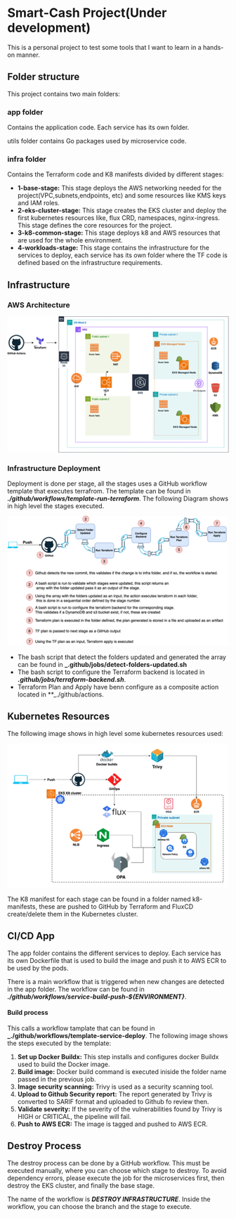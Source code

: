 # Smart-Cash Project(Under development)

This is a personal project to test some tools that I want to learn in a hands-on manner.

## Folder structure

This project contains two main folders:

### app folder

Contains the application code. Each service has its own folder.

utils folder contains Go packages used by microservice code.

### infra folder

Contains the Terraform code and K8 manifests divided by different stages:

* **1-base-stage:** This stage deploys the AWS networking needed for the project(VPC,subnets,endpoints, etc) and some resources like KMS keys and IAM roles.
* **2-eks-cluster-stage:** This stage creates the EKS cluster and deploy the first kubernetes resources like, flux CRD, namespaces, nginx-ingress. This stage defines the core resources for the project.
* **3-k8-common-stage:** This stage deploys k8 and AWS resources that are used for the whole environment.
* **4-workloads-stage:** This stage contains the infrastructure for the services to deploy, each service has its own folder where the TF code is defined based on the infrastructure requirements.

## Infrastructure

### AWS Architecture

<p align="center">
<img src=".github/images-readme/aws-infra-v1.png" alt="infra-aws" width="650" />
</p>

### Infrastructure Deployment

Deployment is done per stage, all the stages uses a GitHub workflow template that executes terrafrom. The template can be found in **_./github/workflows/template-run-terraform_**. The following Diagram shows in high level the stages executed.

<p align="center">
<img src=".github/images-readme/terraform-pipeline.png" alt="general-workflow" width="650"  />
</p>

* The bash script that detect the folders updated and generated the array can be found in **_.github/jobs/detect-folders-updated.sh**
* The bash script to configure the Terraform backend is located in **_.github/jobs/terraform-backend.sh_**. 
* Terraform Plan and Apply have benn configure as a composite action located in **_./github/actions.

## Kubernetes Resources

The following image shows in high level some kubernetes resources used:

<p align="center">
<img src=".github/images-readme/smart-cash-Kubernetes.png" alt="general-workflow" width="650"  />
</p>

The K8 manifest for each stage can be found in a folder named k8-manifests, these are pushed to GitHub by Terraform and FluxCD create/delete them in the Kubernetes cluster.

## CI/CD App

The app folder contains the different services to deploy. Each service has its own Dockerfile that is used to build the image and push it to AWS ECR to be used by the pods.

There is a main workflow that is triggered when new changes are detected in the app folder. The workflow can be found in **_./github/workflows/service-build-push-${ENVIRONMENT}_**.

#### Build process

This calls a workflow tamplate that can be found in **_./github/workflows/template-service-deploy**. The following image shows the steps executed by the template:

1. **Set up Docker Buildx:** This step installs and configures docker Buildx used to build the Docker image.
2. **Build image:** Docker build command is executed iniside the folder name passed in the previous job.
3. **Image security scanning:** Trivy is used as a security scanning tool.
4. **Upload to Github Security report:** The report generated by Trivy is converted to SARIF format and uploaded to Github fo review then.
5. **Validate severity:** If the severity of the vulnerabilities found by Trivy is HIGH or CRITICAL, the pipeline will fail.
6. **Push to AWS ECR:** The image is tagged and pushed to AWS ECR.

## Destroy Process

The destroy process can be done by a GitHub workflow. This must be executed manually, where you can choose which stage to destroy. To avoid dependency errors, please execute the job for the microservices first, then destroy the EKS cluster, and finally the base stage.

The name of the workflow is **_DESTROY INFRASTRUCTURE_**. Inside the workflow, you can choose the branch and the stage to execute.